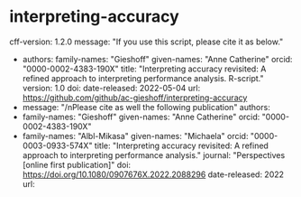 # interpreting-accuracy
cff-version: 1.2.0
message: "If you use this script, please cite it as below."
- authors:
family-names: "Gieshoff"
  given-names: "Anne Catherine"
  orcid: "0000-0002-4383-190X"
title: "Interpreting accuracy revisited: A refined approach to interpreting performance analysis. R-script."
version: 1.0
doi: 
date-released: 2022-05-04
url: https://github.com/github/ac-gieshoff/interpreting-accuracy
- message: "/nPlease cite as well the following publication"
authors:
- family-names: "Gieshoff"
  given-names: "Anne Catherine"
  orcid: "0000-0002-4383-190X"
 - family-names: "Albl-Mikasa"
  given-names: "Michaela"
  orcid: "0000-0003-0933-574X"
title: "Interpreting accuracy revisited: A refined approach to interpreting performance analysis."
journal: "Perspectives [online first publication]"
doi: https://doi.org/10.1080/0907676X.2022.2088296
date-released: 2022
url: 
